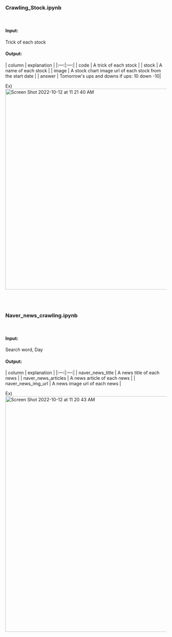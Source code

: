 ### Crawling_Stock.ipynb
<br>

#### Input:
Trick of each stock


#### Output:
| column | explanation |
|:—:|:—:|
| code | A trick of each stock |
| stock |  A name of each stock |
| image | A stock chart image url of each stock from the start date |
| answer | Tomorrow's ups and downs if ups: 10 down -10|

Ex)
<img width="627" alt="Screen Shot 2022-10-12 at 11 21 40 AM" src="https://user-images.githubusercontent.com/80025122/195234201-cc30cd7a-a06c-41f4-b4f3-97a7d9742027.png">


<br>
<br>

### Naver_news_crawling.ipynb
<br>

#### Input:
Search word, Day

#### Output:
| column | explanation |
|:—:|:—:|
| naver_news_title | A news title of each news |
| naver_news_articles |  A news article of each news |
| naver_news_img_url | A news image url of each news |

Ex)
<img width="736" alt="Screen Shot 2022-10-12 at 11 20 43 AM" src="https://user-images.githubusercontent.com/80025122/195234067-f18f100c-4ee5-4436-8cd9-580d34ada72f.png">

